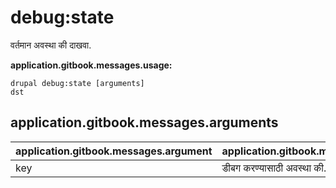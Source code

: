# debug:state
वर्तमान अवस्था की दाखवा.

**application.gitbook.messages.usage:**
```
drupal debug:state [arguments]
dst
```

## application.gitbook.messages.arguments
application.gitbook.messages.argument | application.gitbook.messages.details
---------|-------------
key | डीबग करण्यासाठी अवस्था की.
